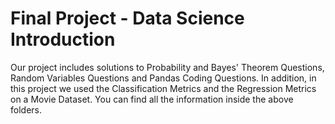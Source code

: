 # Final Project - Data Science Introduction

Our project includes solutions to Probability and Bayes' Theorem Questions, Random Variables Questions and Pandas Coding Questions. 
In addition, in this project we used the Classification Metrics and the Regression Metrics on a Movie Dataset.
You can find all the information inside the above folders.
